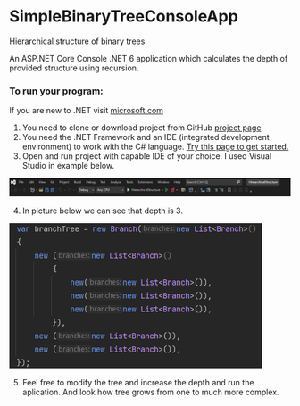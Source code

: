 # SimpleBinaryTreeConsoleApp
Hierarchical structure of binary trees.

An ASP.NET Core Console .NET 6 application which calculates the depth of provided structure using recursion.

### To run your program:

If you are new to .NET visit [microsoft.com](https://dotnet.microsoft.com/en-us/learn)

1. You need to clone or download project from GitHub [project page](https://github.com/kristaps-m/SimpleBinaryTreeConsoleApp)
2. You need the .NET Framework and an IDE (integrated development environment) to work with the C# language. [Try this page to get started.](https://www.simplilearn.com/c-sharp-programming-for-beginners-article)
3. Open and run project with capable IDE of your choice. I used Visual Studio in example below.

<img src="pictures/run.png">

4. In picture below we can see that depth is 3.

<img src="pictures/deep_3.png">

5. Feel free to modify the tree and increase the depth and run the aplication. And look how tree grows from one to much more complex.
